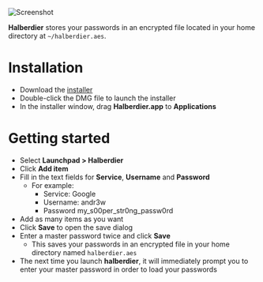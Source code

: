 ![Screenshot](https://raw.githubusercontent.com/a-n-d-r-3-w/halberdier/master/screenshot.png)

**Halberdier** stores your passwords in an encrypted file located in your home
directory at `~/halberdier.aes`.

# Installation
* Download the [installer](https://github.com/a-n-d-r-3-w/halberdier/releases/download/v1.0.0/Halberdier-1.8.2.dmg)
* Double-click the DMG file to launch the installer
* In the installer window, drag **Halberdier.app** to **Applications**

# Getting started
* Select **Launchpad > Halberdier**
* Click **Add item**
* Fill in the text fields for **Service**, **Username** and **Password**
  * For example:
    * Service: Google
    * Username: andr3w
    * Password my_s00per_str0ng_passw0rd
* Add as many items as you want
* Click **Save** to open the save dialog
* Enter a master password twice and click **Save**
  * This saves your passwords in an encrypted file in your home directory named `halberdier.aes`
* The next time you launch **halberdier**, it will immediately prompt you to enter your master password in order to 
  load your passwords